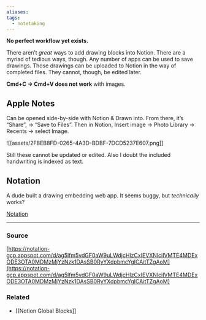 ```yaml
---
aliases: 
tags:
  - notetaking
---
```

**No perfect workflow yet exists.**

There aren’t *great* ways to add drawing blocks into Notion. There are a myriad of tedious ways, though. Any number of apps can be used to save drawings. Those drawings can be uploaded to Notion in the way of completed files. They cannot, though, be edited later.

**Cmd+C → Cmd+V does not work** with images.

## Apple Notes

Can be opened side-by-side with Notion & Drawn into. From there, it’s “Share”, → “Save to Files”. Then in Notion, Insert image → Photo Library → Recents → select Image.

![[assets/2F8EB8FD-0265-4A3D-BDBF-7DCD5237E607.png]]

Still these cannot be updated or edited. Also I doubt the included handwriting is indexed as text.

## Notation

A dude built a drawing embedding web app. It seems buggy, but *technically* works?

[Notation](https://notation-gcp.appspot.com)

---

### Source


[https://notation-gcp.appspot.com/d/ag5lfm5vdGF0aW9uLWdjcHIzCxIEVXNlciIVMTE4MDExODE3OTA0MDMzMjYzNzk1DAsSB0RyYXdpbmcYgICAitTZgAoM](https://notation-gcp.appspot.com/d/ag5lfm5vdGF0aW9uLWdjcHIzCxIEVXNlciIVMTE4MDExODE3OTA0MDMzMjYzNzk1DAsSB0RyYXdpbmcYgICAitTZgAoM)

### Related
- [[Notion Global Blocks]]
